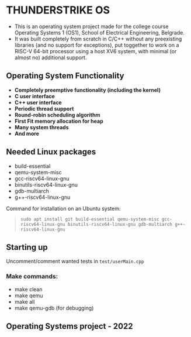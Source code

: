 # THUNDERSTRIKE OS
- This is an operating system project made for the college course Operating Systems 1 (OS1), School of Electrical Engineering, Belgrade.
- It was built completely from scratch in C/C++ without any preexisting libraries (and no support for exceptions), 
put toggether to work on a RISC-V 64-bit processor using a host XV6 system, with minimal (or almost no) additional support.

## Operating System Functionality
- **Completely preemptive functionality (including the kernel)**
- **C user interface**
- **C++ user interface**
- **Periodic thread support**
- **Round-robin scheduling algorithm**
- **First Fit memory allocation for heap**
- **Many system threads**
- **And more**

## Needed Linux packages
- build-essential
- qemu-system-misc
- gcc-riscv64-linux-gnu
- binutils-riscv64-linux-gnu
- gdb-multiarch
- g++-riscv64-linux-gnu

Command for installation on an Ubuntu system:
>`sudo apt install git build-essential qemu-system-misc gcc-riscv64-linux-gnu binutils-riscv64-linux-gnu gdb-multiarch g++-riscv64-linux-gnu`

## Starting up

Uncomment/comment wanted tests in `test/userMain.cpp`

### Make commands:
- make clean
- make qemu
- make all
- make qemu-gdb (for debugging)

## Operating Systems project - 2022
